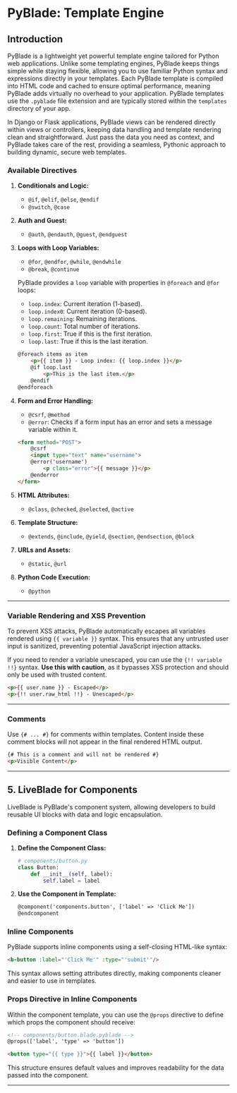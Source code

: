 # PyBlade: Template Engine

## Introduction

PyBlade is a lightweight yet powerful template engine tailored for Python web applications. Unlike some templating engines, PyBlade keeps things simple while staying flexible, allowing you to use familiar Python syntax and expressions directly in your templates. Each PyBlade template is compiled into HTML code and cached to ensure optimal performance, meaning PyBlade adds virtually no overhead to your application. PyBlade templates use the `.pyblade` file extension and are typically stored within the `templates` directory of your app.

In Django or Flask applications, PyBlade views can be rendered directly within views or controllers, keeping data handling and template rendering clean and straightforward. Just pass the data you need as context, and PyBlade takes care of the rest, providing a seamless, Pythonic approach to building dynamic, secure web templates.

### Available Directives

1. **Conditionals and Logic:**
   - `@if`, `@elif`, `@else`, `@endif`
   - `@switch`, `@case`

2. **Auth and Guest:**
   - `@auth`, `@endauth`, `@guest`, `@endguest`

3. **Loops with Loop Variables:**
   - `@for`, `@endfor`, `@while`, `@endwhile`
   - `@break`, `@continue`

    PyBlade provides a `loop` variable with properties in `@foreach` and `@for` loops:
   - `loop.index`: Current iteration (1-based).
   - `loop.index0`: Current iteration (0-based).
   - `loop.remaining`: Remaining iterations.
   - `loop.count`: Total number of iterations.
   - `loop.first`: True if this is the first iteration.
   - `loop.last`: True if this is the last iteration.

    ```html
    @foreach items as item
        <p>{{ item }} - Loop index: {{ loop.index }}</p>
        @if loop.last
            <p>This is the last item.</p>
        @endif
    @endforeach
    ```

4. **Form and Error Handling:**
   - `@csrf`, `@method`
   - `@error`: Checks if a form input has an error and sets a message variable within it.

    ```html
    <form method="POST">
        @csrf
        <input type="text" name="username">
        @error('username')
            <p class="error">{{ message }}</p>
        @enderror
    </form>
    ```

5. **HTML Attributes:**
   - `@class`, `@checked`, `@selected`, `@active`

6. **Template Structure:**
   - `@extends`, `@include`, `@yield`, `@section`, `@endsection`, `@block`

7. **URLs and Assets:**
   - `@static`, `@url`

8. **Python Code Execution:**
   - `@python`

---

### Variable Rendering and XSS Prevention

To prevent XSS attacks, PyBlade automatically escapes all variables rendered using `{{ variable }}` syntax. This ensures that any untrusted user input is sanitized, preventing potential JavaScript injection attacks.

If you need to render a variable unescaped, you can use the `{!! variable !!}` syntax. **Use this with caution**, as it bypasses XSS protection and should only be used with trusted content.

```html
<p>{{ user.name }} - Escaped</p>
<p>{!! user.raw_html !!} - Unescaped</p>
```

---

### Comments

Use `{# ... #}` for comments within templates. Content inside these comment blocks will not appear in the final rendered HTML output.

```html
{# This is a comment and will not be rendered #}
<p>Visible Content</p>
```

---

## 5. LiveBlade for Components

LiveBlade is PyBlade's component system, allowing developers to build reusable UI blocks with data and logic encapsulation.

### Defining a Component Class

1. **Define the Component Class:**

    ```python
    # components/button.py
    class Button:
        def __init__(self, label):
            self.label = label
    ```

2. **Use the Component in Template:**

   ```html
   @component('components.button', ['label' => 'Click Me'])
   @endcomponent
   ```

### Inline Components

PyBlade supports inline components using a self-closing HTML-like syntax:

```html
<b-button :label="'Click Me'" :type="'submit'"/>
```

This syntax allows setting attributes directly, making components cleaner and easier to use in templates.

### Props Directive in Inline Components

Within the component template, you can use the `@props` directive to define which props the component should receive:

```html
<!-- components/button.blade.pyblade -->
@props(['label', 'type' => 'button'])

<button type="{{ type }}">{{ label }}</button>
```

This structure ensures default values and improves readability for the data passed into the component.

---
